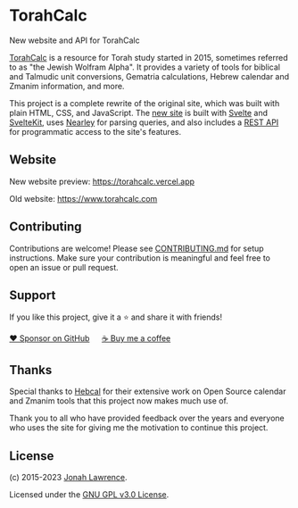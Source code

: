 # TorahCalc

New website and API for TorahCalc

[TorahCalc](https://www.torahcalc.com) is a resource for Torah study started in 2015, sometimes referred to as "the Jewish Wolfram Alpha". It provides a variety of tools for biblical and Talmudic unit conversions, Gematria calculations, Hebrew calendar and Zmanim information, and more.

This project is a complete rewrite of the original site, which was built with plain HTML, CSS, and JavaScript. The [new site](https://torahcalc.vercel.app) is built with [Svelte](https://svelte.dev/) and [SvelteKit](https://kit.svelte.dev/), uses [Nearley](https://nearley.js.org/) for parsing queries, and also includes a [REST API](https://torahcalc.vercel.app/api) for programmatic access to the site's features.

## Website

New website preview: https://torahcalc.vercel.app

Old website: https://www.torahcalc.com

## Contributing

Contributions are welcome! Please see [CONTRIBUTING.md](https://github.com/torahcalc/torahcalc/blob/main/CONTRIBUTING.md) for setup instructions. Make sure your contribution is meaningful and feel free to open an issue or pull request.

## Support

If you like this project, give it a ⭐ and share it with friends!

[❤️ Sponsor on GitHub](https://github.com/sponsors/DenverCoder1) &emsp; [☕ Buy me a coffee](https://ko-fi.com/jlawrence)

## Thanks

Special thanks to [Hebcal](https://www.hebcal.com/) for their extensive work on Open Source calendar and Zmanim tools that this project now makes much use of.

Thank you to all who have provided feedback over the years and everyone who uses the site for giving me the motivation to continue this project.

## License

(c) 2015-2023 [Jonah Lawrence](https://github.com/DenverCoder1).

Licensed under the [GNU GPL v3.0 License](https://choosealicense.com/licenses/gpl-3.0/).
